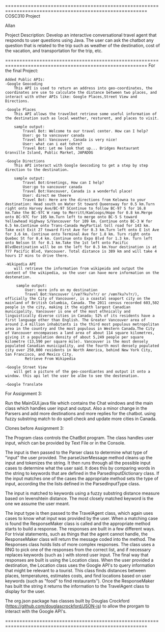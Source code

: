 ========================================================================================================
COSC310 Project

Allan
	
Project Description: 
        Develop an interactive conversational travel agent that responds to user questions using Java. The user can ask the chatbot any question that is related to the trip such as weather of the destination, cost of the vacation, and transportation for the trip, etc. 
	 
========================================================================================================
For the final Project:

	Added Public APIs:
	-Google Geocoding
		This API is used to return an address into geo-coordinates, the coordinates are use to calculate the distance between two places, and interact with other APIs like: Google Places,Street View and Directions.

	-Google Places 
		This API allows the travelbot retrieve some useful information of the destination such as local weather, resturent, and places to visit.

		sample output:
			Travel Bot:	Welcome to our travel center. How can I help?
			User: go to vancouver canada
			Travel Bot: Vancouver, Canada is very nice!
			User: what can i eat tehre?
			Travel Bot: Let me look that up... Bridges Restaurant Granville Island, Public Market, JAPADOG

	-Google Directions
		This API interact with Google Geocoding to get a step by step direction to the destination.

		sample output:
			Travel Bot:Greetings, How can I help?
			User:go to vancouver canada
			Travel Bot:Vancouver, Canada is a wonderful place!	
			User: direct me theere	
			Travel Bot: Here are the directions from Kelowna to your destination: Head south on Water St toward Queensway for 0.5 km.Turn right onto Harvey Ave/BC-97 SContinue to follow BC-97 S for 16.8 km.Take the BC-97C W ramp to Merritt/Kamloops/Hope for 0.8 km.Merge onto BC-97C for 105 km.Turn left to merge onto BC-5 S toward Yellowhead Highway S/Vancouver for 109 km. Continue onto BC-3 W for 6.5 km.Continue onto Trans-Canada HwyPartial toll road for 143 km. Take exit Exit 27 toward First Ave for 0.3 km.Turn left onto E 1st Ave for 3.6 km. Continue onto Terminal Ave for 1.8 km. Turn right onto Quebec St for 0.4 km. Continue onto Expo Blvd for 1.3 km. Turn left onto Nelson St for 0.1 km.Take the 1st left onto Pacific BlvdDestination will be on the left for 0.3 km.Your destination is at 777 Pacific Blvd, Vancouver. Total distance is 389 km and will take 4 hours 17 mins to drive there.

	-Wikipedia API    
		will retrieve the information from wikipeida and output the content of the wikipedia, so the user can have more information on the destenation.

		 sample output:
			 User: more info on my destination
			 Travel Bot:Vancouver (/væ??ku?v?r/ or /væn?ku?v?r/), officially the City of Vancouver, is a coastal seaport city on the mainland of British Columbia, Canada. The 2011 census recorded 603,502 people in the city, making it the eighth largest Canadian municipality. Vancouver is one of the most ethnically and linguistically diverse cities in Canada; 52% of its residents have a first language other than English. The Greater Vancouver area of around 2.4 million inhabitants is the third most populous metropolitan area in the country and the most populous in Western Canada.The City of Vancouver encompasses a land area of about 114 square kilometres, giving it a population density of about 5,249 people per square kilometre (13,590 per square mile). Vancouver is the most densely populated Canadian municipality, and the fourth most densely populated city over 250,000 residents in North America, behind New York City, San Francisco, and Mexico City.
			 Retrieve From Wikipedia

	-Google Street View 
		will get a picture of the geo-coordiantes and output it onto a window. this api let the user be albe to see the destenation. 

	-Google Translate
		


For Assignment 3:

Run the MainGUI.java file which contains the Chat windows and the main class which handles user input and output. Also a minor change in the Parsers and add more destinations and more replies for the chatbot. using fuzzy substring match to do spell check and update more cities in Canada.

Clones before Assignment 3:

The Program class controls the ChatBot program. The class handles user input, which can be provided by Text File or in the Console. 

The input is then passed to the Parser class to determine what type of "input" the user provided. The parseUserMessage method cleans up the input and tokenizes the string. It then runs through all the possible input cases to determine what the user said. It does this by comparing words in the string to keywords that are defined in the ParsedInputDictionary class. If the input matches one of the cases the appropriate method sets the type of input, according the the lists defined in the ParsedInputType class.

The input is matched to keywords using a fuzzy substring distance measure based on levenshtein distance. The most closely matched keyword is the one we assume the user meant.

The input type is then passed to the TravelAgent class, which again uses cases to know what input was provided by the user. When a matching case is found the ResponseMaker class is called and the appropriate method starts to build a response. The responses are built in a few different ways. For trivial statements, such as things that the agent cannot handle, the ResponseMaker class will return the message coded into the method. The Responses class holds lists of more complex responses. The class uses a RNG to pick one of the responses from the correct list, and if necessary replaces keywords (such as <Dest>) with stored user input. The final way that responses are built is using the Location class. When the user provided a destination, the Location class uses the Google API's to query information that might be relevant to a tourist. This class finds distances between places, temperatures, estimates costs, and find locations based on user keywords (such as "food" to find restaurants"). Once the ResponseMaker has built the string it returns the information to the TravelAgent class to display for the user.

The org.json package has classes built by Douglas Crockford (https://github.com/douglascrockford/JSON-js) to allow the prorgam to interact with the Google API's.

========================================================================================================
